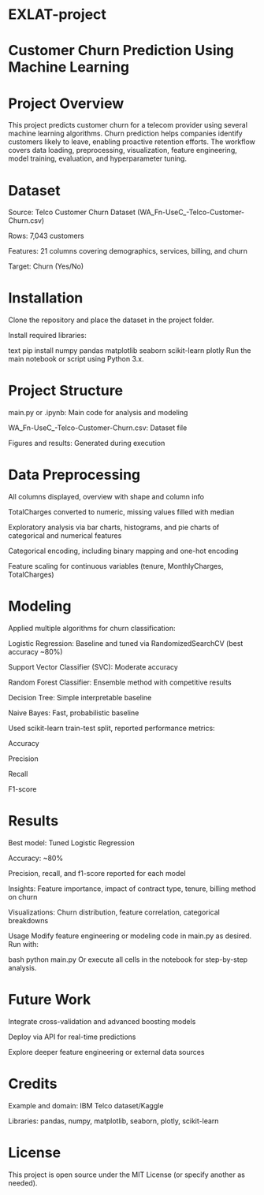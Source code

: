# EXLAT-project
# Customer Churn Prediction Using Machine Learning
# Project Overview
This project predicts customer churn for a telecom provider using several machine learning algorithms. Churn prediction helps companies identify customers likely to leave, enabling proactive retention efforts. The workflow covers data loading, preprocessing, visualization, feature engineering, model training, evaluation, and hyperparameter tuning.

# Dataset
Source: Telco Customer Churn Dataset (WA_Fn-UseC_-Telco-Customer-Churn.csv)

Rows: 7,043 customers

Features: 21 columns covering demographics, services, billing, and churn

Target: Churn (Yes/No)

# Installation
Clone the repository and place the dataset in the project folder.

Install required libraries:

text
pip install numpy pandas matplotlib seaborn scikit-learn plotly
Run the main notebook or script using Python 3.x.

# Project Structure
main.py or .ipynb: Main code for analysis and modeling

WA_Fn-UseC_-Telco-Customer-Churn.csv: Dataset file

Figures and results: Generated during execution

# Data Preprocessing
All columns displayed, overview with shape and column info

TotalCharges converted to numeric, missing values filled with median

Exploratory analysis via bar charts, histograms, and pie charts of categorical and numerical features

Categorical encoding, including binary mapping and one-hot encoding

Feature scaling for continuous variables (tenure, MonthlyCharges, TotalCharges)

# Modeling
Applied multiple algorithms for churn classification:

Logistic Regression: Baseline and tuned via RandomizedSearchCV (best accuracy ~80%)

Support Vector Classifier (SVC): Moderate accuracy

Random Forest Classifier: Ensemble method with competitive results

Decision Tree: Simple interpretable baseline

Naive Bayes: Fast, probabilistic baseline

Used scikit-learn train-test split, reported performance metrics:

Accuracy

Precision

Recall

F1-score

# Results
Best model: Tuned Logistic Regression

Accuracy: ~80%

Precision, recall, and f1-score reported for each model

Insights: Feature importance, impact of contract type, tenure, billing method on churn

Visualizations: Churn distribution, feature correlation, categorical breakdowns

Usage
Modify feature engineering or modeling code in main.py as desired. Run with:

bash
python main.py
Or execute all cells in the notebook for step-by-step analysis.

# Future Work
Integrate cross-validation and advanced boosting models

Deploy via API for real-time predictions

Explore deeper feature engineering or external data sources

# Credits
Example and domain: IBM Telco dataset/Kaggle

Libraries: pandas, numpy, matplotlib, seaborn, plotly, scikit-learn

# License
This project is open source under the MIT License (or specify another as needed).

